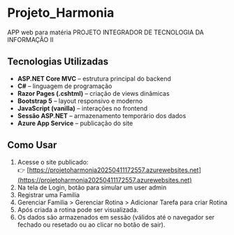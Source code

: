 # Projeto_Harmonia
APP web para matéria PROJETO INTEGRADOR DE TECNOLOGIA DA INFORMAÇÃO II

## Tecnologias Utilizadas

- **ASP.NET Core MVC** – estrutura principal do backend
- **C#** – linguagem de programação
- **Razor Pages (.cshtml)** – criação de views dinâmicas
- **Bootstrap 5** – layout responsivo e moderno
- **JavaScript (vanilla)** – interações no frontend
- **Sessão ASP.NET** – armazenamento temporário dos dados
- **Azure App Service** – publicação do site

## Como Usar

1. Acesse o site publicado:  
   👉 [https://projetoharmonia20250411172557.azurewebsites.net](https://projetoharmonia20250411172557.azurewebsites.net)
2. Na tela de Login, botão para simular um user admin
3. Registrar uma Familia
4. Gerenciar Familia > Gerenciar Rotina > Adicionar Tarefa para criar Rotina
5. Após criada a rotina pode ser visualizada.
3. Os dados são armazenados em sessão (válidos até o navegador ser fechado ou resetado ou ao clicar no botão de sair).

